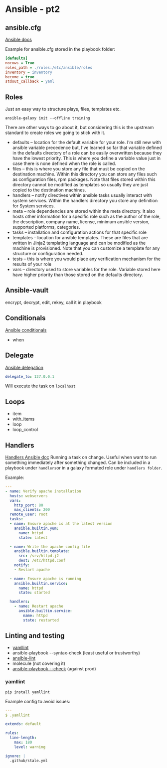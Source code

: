 # Ansible - pt2

## ansible.cfg

[Ansible docs](https://docs.ansible.com/ansible/latest/reference_appendices/config.html#ansible-configuration-settings-locations)

Example for ansible.cfg stored in the playbook folder:

```ini
[defaults]
nocows = True
roles_path = ./roles:/etc/ansible/roles
inventory = inventory
become = true
stdout_callback = yaml
```

## Roles

Just an easy way to structure plays, files, templates etc.

`ansible-galaxy init --offline training`

There are other ways to go about it, but considering this is the upstream standard to create roles we going to stick with it.

- defaults – location for the default variable for your role. I’m still new with ansible variable precedence but, I’ve learned so far that variable defined in the defaults directory of a role can be easily overwritten because they have the lowest priority. This is where you define a variable value just in case there is none defined when the role is called.
- files – this is where you store any file that must be copied on the destination machine. Within this directory you can store any files such as configuration files, rpm packages. Note that files stored within this directory cannot be modified as templates so usually they are just copied to the destination machines.
- handlers – notify directives within ansible tasks usually interact with system services. Within the handlers directory you store any definition for System services.
- meta – role dependencies are stored within the meta directory. It also hosts other information for a specific role such as the author of the role, the description, company name, license, minimum ansible version, supported platforms, categories.
- tasks – installation and configuration actions for that specific role
- templates – location for ansible templates. These are files that are written in Jinja2 templating language and can be modified as the machine is provisioned. Note that you can customize a template for any structure or configuration needed.
- tests – this is where you would place any verification mechanism for the results of your role
- vars – directory used to store variables for the role. Variable stored here have higher priority than those stored on the defaults directory.

## Ansible-vault

encrypt, decrypt, edit, rekey, call it in playbook

## Conditionals

[Ansible conditionals](https://docs.ansible.com/ansible/latest/user_guide/playbooks_conditionals.html)

- when

## Delegate

[Ansible delegation](https://docs.ansible.com/ansible/latest/user_guide/playbooks_delegation.html)

```yaml
delegate_to: 127.0.0.1
```

Will execute the task on `localhost`

## Loops

- item
- with_items
- loop
- loop_control

## Handlers

[Handlers Ansible doc](https://docs.ansible.com/ansible/latest/user_guide/playbooks_handlers.html)
Running a task on change. Useful when want to run something immediately after something changed.
Can be included in a playbook under `handlers`or in a galaxy formated role under `handlers folder`.

Example:

```yaml
---
- name: Verify apache installation
  hosts: webservers
  vars:
    http_port: 80
    max_clients: 200
  remote_user: root
  tasks:
  - name: Ensure apache is at the latest version
    ansible.builtin.yum:
      name: httpd
      state: latest

  - name: Write the apache config file
    ansible.builtin.template:
      src: /srv/httpd.j2
      dest: /etc/httpd.conf
    notify:
    - Restart apache

  - name: Ensure apache is running
    ansible.builtin.service:
      name: httpd
      state: started

  handlers:
    - name: Restart apache
      ansible.builtin.service:
        name: httpd
        state: restarted
```

## Linting and testing

- [yamllint](https://github.com/adrienverge/yamllint)
- ansible-playbook --syntax-check (least useful or trustworthy)
- [ansible-lint](https://ansible-lint.readthedocs.io/en/latest/)
- molecule (not covering it)
- [ansible-playbook --check](https://docs.ansible.com/ansible/latest/user_guide/playbooks_checkmode.html) (against prod)

### yamllint

`pip install yamllint`

Example config to avoid issues:

```yaml
---
$ .yamllint

extends: default

rules:
  line-length:
    max: 180
    level: warning

ignore: |
  .github/stale.yml
```
